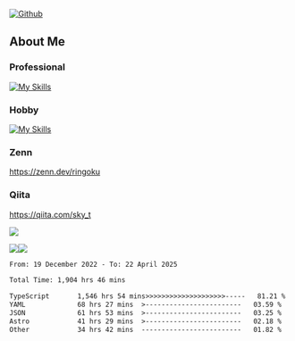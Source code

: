 [![Github](https://img.shields.io/github/followers/skyt-a?label=Follow&style=social)](https://github.com/skyt-a)

## About Me
### Professional
[![My Skills](https://skillicons.dev/icons?i=react,ts,js,nodejs,java,graphql,firebase,githubactions&theme=light)](https://skillicons.dev)
### Hobby
[![My Skills](https://skillicons.dev/icons?i=unity,rust,py&theme=light)](https://skillicons.dev)

### Zenn
https://zenn.dev/ringoku
### Qiita
https://qiita.com/sky_t


![](https://github-profile-summary-cards.vercel.app/api/cards/profile-details?username=skyt-a&theme=default)

![](https://github-profile-summary-cards.vercel.app/api/cards/repos-per-language?username=skyt-a&theme=default)![](https://github-profile-summary-cards.vercel.app/api/cards/stats?username=RinGoku&theme=default)

<!--START_SECTION:waka-->

```txt
From: 19 December 2022 - To: 22 April 2025

Total Time: 1,904 hrs 46 mins

TypeScript       1,546 hrs 54 mins>>>>>>>>>>>>>>>>>>>>-----   81.21 %
YAML             68 hrs 27 mins  >------------------------   03.59 %
JSON             61 hrs 53 mins  >------------------------   03.25 %
Astro            41 hrs 29 mins  >------------------------   02.18 %
Other            34 hrs 42 mins  -------------------------   01.82 %
```

<!--END_SECTION:waka-->
